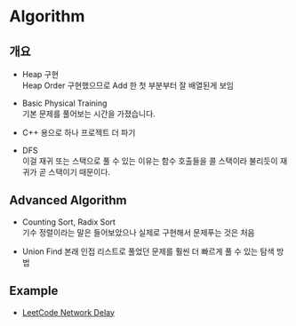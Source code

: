 # Algorithm
## 개요
- Heap 구현<br>
Heap Order 구현했으므로 Add 한 첫 부분부터 잘 배열된게 보임<br>

- Basic Physical Training <br>
기본 문제를 풀어보는 시간을 가졌습니다.

- C++ 용으로 하나 프로젝트 더 파기

- DFS <br>
이걸 재귀 또는 스택으로 풀 수 있는 이유는 함수 호출들을 콜 스택이라 불리듯이 재귀가 곧 스택이기 때문이다.

## Advanced Algorithm
- Counting Sort, Radix Sort <br>
기수 정렬이라는 말은 들어보았으나 실제로 구현해서 문제푸는 것은 처음

- Union Find
본래 인접 리스트로 풀었던 문제를 훨씬 더 빠르게 풀 수 있는 탐색 방법

## Example
- [LeetCode Network Delay](https://leetcode.com/problems/network-delay-time/)
